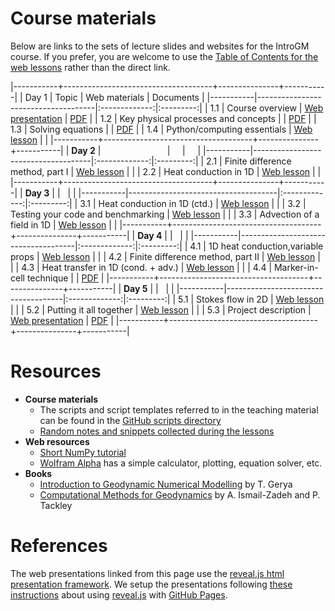Course materials
================

Below are links to the sets of lecture slides and websites for the IntroGM course.
If you prefer, you are welcome to use the [Table of Contents for the web lessons](https://introgm.github.io/lessons/#) rather than the direct link.

|-----------+-------------------------------------+---------------+-----------|
| Day 1     | Topic                               | Web materials | Documents |
|-----------|-------------------------------------|:-------------:|:---------:|
| 1.1       | Course overview                     | [Web presentation](https://introgm.github.io/slides/course-overview/) | [PDF](https://introgm.github.io/slides/course-overview/01-Course-overview.pdf) |
| 1.2       | Key physical processes and concepts |               | [PDF](https://introgm.github.io/slides/key-physical-processes-and-concepts/02-Key-physical-processes-and-concepts.pdf) |
| 1.3       | Solving equations                   |               | [PDF](https://introgm.github.io/slides/solving-equations/03-Solving-equations.pdf) |
| 1.4       | Python/computing essentials         | [Web lesson](https://introgm.github.io/lessons/python_essentials.html) |     |
|-----------+-------------------------------------+---------------+-----------|
| **Day 2** |                                     |               |           |
|-----------|-------------------------------------|:-------------:|:---------:|
| 2.1       | Finite difference method, part I    | [Web lesson](https://introgm.github.io/lessons/finite_differences_1.html) |     |
| 2.2       | Heat conduction in 1D               | [Web lesson](https://introgm.github.io/lessons/fd_heat_conduction.html) |     |
|-----------+-------------------------------------+---------------+-----------|
| **Day 3** |                                     |               |           |
|-----------|-------------------------------------|:-------------:|:---------:|
| 3.1       | Heat conduction in 1D (ctd.)        | [Web lesson](https://introgm.github.io/lessons/fd_heat_conduction.html) |           |
| 3.2       | Testing your code and benchmarking  | [Web lesson](https://introgm.github.io/lessons/testing-your-code.html) |           |
| 3.3       | Advection of a field in 1D          | [Web lesson](https://introgm.github.io/lessons/advection.html) |           |
|-----------+-------------------------------------+---------------+-----------|
| **Day 4** |                                     |               |           |
|-----------|-------------------------------------|:-------------:|:---------:|
| 4.1       | 1D heat conduction,variable props   | [Web lesson](https://introgm.github.io/lessons/fd_heat_conduction.html#spatially-varying-physical-parameters) |           |
| 4.2       | Finite difference method, part II   | [Web lesson](https://introgm.github.io/lessons/fd_part2.html) |           |
| 4.3       | Heat transfer in 1D (cond. + adv.)  | [Web lesson](https://introgm.github.io/lessons/full_heat.html) |           |
| 4.4       | Marker-in-cell technique            |               | [PDF](https://introgm.github.io/slides/marker-in-cell-technique/Marker-in-cell-technique.pdf) |
|-----------+-------------------------------------+---------------+-----------|
| **Day 5** |                                     |               |           |
|-----------|-------------------------------------|:-------------:|:---------:|
| 5.1       | Stokes flow in 2D                   | [Web lesson](https://introgm.github.io/lessons/2dstokes.html) |           |
| 5.2       | Putting it all together             | [Web lesson](https://introgm.github.io/lessons/putting-it-together.html) |           |
| 5.3       | Project description                 | [Web presentation](https://introgm.github.io/slides/project-overview/) | [PDF](https://introgm.github.io/slides/project-overview/project-overview.pdf) |
|-----------+-------------------------------------+---------------+-----------|

Resources
=========
- **Course materials**
  - The scripts and script templates referred to in the teaching material can be found in the [GitHub scripts directory](https://github.com/IntroGM/introgm.github.io/tree/master/teaching_material/docs/source/scripts)
  - [Random notes and snippets collected during the lessons](https://hackmd.io/JwZgrAZgphCMUFpgAYBsAjBAWWYsPXQwRGAGMssoyBDAdjoCZGg=#)
- **Web resources**
  - [Short NumPy tutorial](https://engineering.ucsb.edu/~shell/che210d/numpy.pdf)
  - [Wolfram Alpha](https://www.wolframalpha.com/examples/Math.html) has a simple calculator, plotting, equation solver, etc.
- **Books**
  - [Introduction to Geodynamic Numerical Modelling](http://www.cambridge.org/catalogue/catalogue.asp?isbn=9780521887540) by T. Gerya
  - [Computational Methods for Geodynamics](https://www.cambridge.org/core/books/computational-methods-for-geodynamics/D5F735F7A1549CA11A14C3AF9D6428DA) by A. Ismail-Zadeh and P. Tackley

References
==========
The web presentations linked from this page use the [reveal.js html presentation framework](https://github.com/hakimel/reveal.js/).
We setup the presentations following [these instructions](https://www.chenhuijing.com/blog/revealjs-and-github-pages/#🎹) about using [reveal.js](https://github.com/hakimel/reveal.js/) with [GitHub Pages](https://pages.github.com/).
